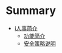 # Summary

* [i人事简介](introduction.md)
   * [功能简介](introduction/irenshi-functions.md)
   * [安全策略说明](introduction/irenshi-security-strategies.md)

